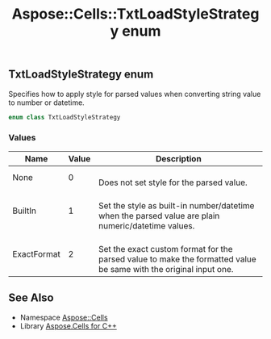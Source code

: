 ﻿---
title: Aspose::Cells::TxtLoadStyleStrategy enum
linktitle: TxtLoadStyleStrategy
second_title: Aspose.Cells for C++ API Reference
description: 'Aspose::Cells::TxtLoadStyleStrategy enum. Specifies how to apply style for parsed values when converting string value to number or datetime in C++.'
type: docs
weight: 27500
url: /cpp/aspose.cells/txtloadstylestrategy/
---
## TxtLoadStyleStrategy enum


Specifies how to apply style for parsed values when converting string value to number or datetime.

```cpp
enum class TxtLoadStyleStrategy
```

### Values

| Name | Value | Description |
| --- | --- | --- |
| None | 0 | <br>Does not set style for the parsed value. |
| BuiltIn | 1 | <br>Set the style as built-in number/datetime when the parsed value are plain numeric/datetime values. |
| ExactFormat | 2 | <br>Set the exact custom format for the parsed value to make the formatted value be same with the original input one. |

## See Also

* Namespace [Aspose::Cells](../)
* Library [Aspose.Cells for C++](../../)
